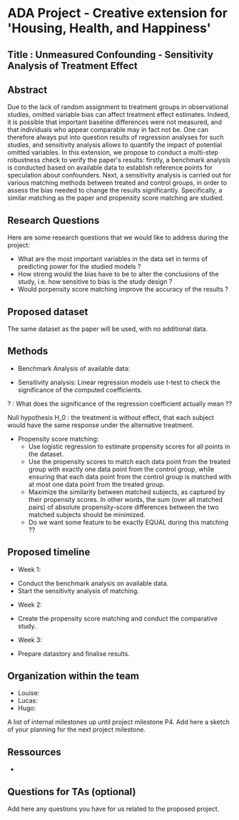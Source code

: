 # ADA Project - Creative extension for 'Housing, Health, and Happiness'


## Title : Unmeasured Confounding - Sensitivity Analysis of Treatment Effect 


## Abstract

Due to the lack of random assignment to treatment groups in observational studies, omitted variable bias can affect treatment effect estimates. Indeed, it is possible that important baseline differences were not measured, and that individuals who appear comparable may in fact not be. One can therefore always put into question results of regression analyses for such studies, and sensitivity analysis allows to quantify the impact of potential omitted variables. In this extension, we propose to conduct a multi-step robustness check to verify the paper's results: firstly, a benchmark analysis is conducted based on available data to establish reference points for speculation about confounders. Next, a sensitivity analysis is carried out for various matching methods between treated and control groups, in order to assess the bias needed to change the results significantly. Specifically, a similar matching as the paper and propensity score matching are studied. 

## Research Questions

Here are some research questions that we would like to address during the project:
* What are the most important variables in the data set in terms of predicting power for the studied models ? 
* How strong would the bias have to be to alter the conclusions of the study, i.e. how sensitive to bias is the study design ?
* Would porpensity score matching improve the accuracy of the results ?

## Proposed dataset

The same dataset as the paper will be used, with no additional data.

## Methods

* Benchmark Analysis of available data:

* Sensitivity analysis:
Linear regression models use t-test to check the significance of the computed coefficients.

? : What does the significance of the regression coefficient actually mean ??

Null hypothesis H_0 : the treatment is without effect, that each subject would have the same response under the
alternative treatment.

* Propensity score matching:
   - Use logistic regression to estimate propensity scores for all points in the dataset.
   - Use the propensity scores to match each data point from the treated group with exactly one data point from the control group, while ensuring that each data point from the control group is matched with at most one data point from the treated group.
   - Maximize the similarity between matched subjects, as captured by their propensity scores. In other words, the sum (over all matched pairs) of absolute propensity-score differences between the two matched subjects should be minimized.
   - Do we want some feature to be exactly EQUAL during this matching ??

## Proposed timeline

* Week 1:
- Conduct the benchmark analysis on available data.
- Start the sensitivity analysis of matching.

* Week 2:
- Create the propensity score matching and conduct the comparative study.

* Week 3:
- Prepare datastory and finalise results.

## Organization within the team

* Louise:
* Lucas:
* Hugo:

A list of internal milestones up until project milestone P4. 
Add here a sketch of your planning for the next project milestone.

## Ressources

* 

## Questions for TAs (optional)

Add here any questions you have for us related to the proposed project.
